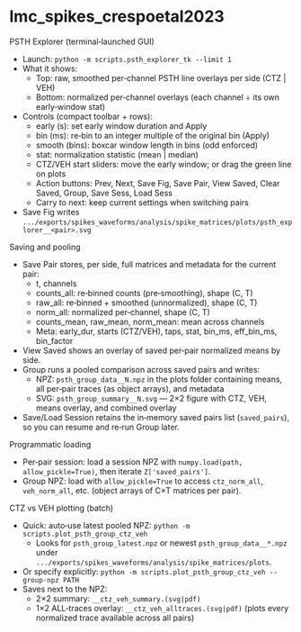 # lmc_spikes_crespoetal2023

PSTH Explorer (terminal‑launched GUI)
- Launch: `python -m scripts.psth_explorer_tk --limit 1`
- What it shows:
  - Top: raw, smoothed per‑channel PSTH line overlays per side (CTZ | VEH)
  - Bottom: normalized per‑channel overlays (each channel ÷ its own early‑window stat)
- Controls (compact toolbar + rows):
  - early (s): set early window duration and Apply
  - bin (ms): re‑bin to an integer multiple of the original bin (Apply)
  - smooth (bins): boxcar window length in bins (odd enforced)
  - stat: normalization statistic (mean | median)
  - CTZ/VEH start sliders: move the early window; or drag the green line on plots
  - Action buttons: Prev, Next, Save Fig, Save Pair, View Saved, Clear Saved, Group, Save Sess, Load Sess
  - Carry to next: keep current settings when switching pairs
- Save Fig writes `.../exports/spikes_waveforms/analysis/spike_matrices/plots/psth_explorer__<pair>.svg`

Saving and pooling
- Save Pair stores, per side, full matrices and metadata for the current pair:
  - t, channels
  - counts_all: re‑binned counts (pre‑smoothing), shape (C, T)
  - raw_all: re‑binned + smoothed (unnormalized), shape (C, T)
  - norm_all: normalized per‑channel, shape (C, T)
  - counts_mean, raw_mean, norm_mean: mean across channels
  - Meta: early_dur, starts (CTZ/VEH), taps, stat, bin_ms, eff_bin_ms, bin_factor
- View Saved shows an overlay of saved per‑pair normalized means by side.
- Group runs a pooled comparison across saved pairs and writes:
  - NPZ: `psth_group_data__N.npz` in the plots folder containing means, all per‑pair traces (as object arrays), and metadata
  - SVG: `psth_group_summary__N.svg` — 2×2 figure with CTZ, VEH, means overlay, and combined overlay
- Save/Load Session retains the in‑memory saved pairs list (`saved_pairs`), so you can resume and re‑run Group later.

Programmatic loading
- Per‑pair session: load a session NPZ with `numpy.load(path, allow_pickle=True)`, then iterate `Z['saved_pairs']`.
- Group NPZ: load with `allow_pickle=True` to access `ctz_norm_all`, `veh_norm_all`, etc. (object arrays of C×T matrices per pair).

CTZ vs VEH plotting (batch)
- Quick: auto‑use latest pooled NPZ: `python -m scripts.plot_psth_group_ctz_veh`
  - Looks for `psth_group_latest.npz` or newest `psth_group_data__*.npz` under
    `.../exports/spikes_waveforms/analysis/spike_matrices/plots`.
- Or specify explicitly: `python -m scripts.plot_psth_group_ctz_veh --group-npz PATH`
- Saves next to the NPZ:
  - 2×2 summary: `__ctz_veh_summary.(svg|pdf)`
  - 1×2 ALL‑traces overlay: `__ctz_veh_alltraces.(svg|pdf)` (plots every normalized trace available across all pairs)
